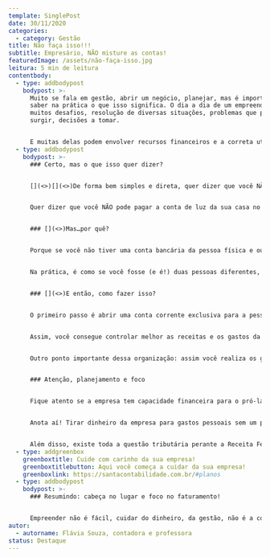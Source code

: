 ```yaml
---
template: SinglePost
date: 30/11/2020
categories:
  - category: Gestão
title: Não faça isso!!!
subtitle: Empresário, NÃO misture as contas!
featuredImage: /assets/não-faça-isso.jpg
leitura: 5 min de leitura
contentbody:
  - type: addbodypost
    bodypost: >-
      Muito se fala em gestão, abrir um negócio, planejar, mas é importante
      saber na prática o que isso significa. O dia a dia de um empreendedor traz
      muitos desafios, resolução de diversas situações, problemas que podem
      surgir, decisões a tomar.


      E muitas delas podem envolver recursos financeiros e a correta utilização do dinheiro da empresa. Por mais que, muitas vezes a “eupresa” fale mais forte, saiba que você e o seu negócio são “pessoas” distintas que precisam aprender a se relacionar de forma saudável e sustentável.
  - type: addbodypost
    bodypost: >-
      ### Certo, mas o que isso quer dizer?


      [](<>)[](<>)De forma bem simples e direta, quer dizer que você NÃO pode pagar o mercado que faz pra sua casa com o cartão da empresa.


      Quer dizer que você NÃO pode pagar a conta de luz da sua casa no débito automático da conta bancária da sua empresa.


      ### [](<>)Mas…por quê?


      Porque se você não tiver uma conta bancária da pessoa física e outra da pessoa jurídica, você não tem como saber o faturamento do seu negócio, qual o seu salário, ou quanto custa manter a sua empresa e a sua vida pessoal.


      Na prática, é como se você fosse (e é!) duas pessoas diferentes, com funções distintas.


      ### [](<>)E então, como fazer isso?


      O primeiro passo é abrir uma conta corrente exclusiva para a pessoa jurídica (de preferência no mesmo banco onde tem a conta da pessoa física, para reduzir custos) Bancos digitais são uma opção bem interessante!


      Assim, você consegue controlar melhor as receitas e os gastos da sua empresa, e pode organizar todo o planejamento financeiro do negócio, saber quais foram os resultados dos investimentos realizados e quais são as possibilidades de crescimento.


      Outro ponto importante dessa organização: assim você realiza os gastos pessoais com o pró-labore ou lucro distribuído e mantém uma reserva financeira para o capital de giro e imprevistos que podem ocorrer na empresa. Você organiza a sua vida pessoal de acordo com a capacidade financeira da sua empresa enquanto trabalha para que o seu negócio prospere e te retorne mais lucros.


      ### Atenção, planejamento e foco


      Fique atento se a empresa tem capacidade financeira para o pró-labore ou lucro que você deseja retirar, pode ser necessário repensar o seu custo de vida por um tempo, até a empresa ter a saúde financeira para aquele lucro dos sonhos!


      Anota aí! Tirar dinheiro da empresa para gastos pessoais sem um planejamento é o primeiro passo para a desorganização das contas.


      Além disso, existe toda a questão tributária perante a Receita Federal em termos de Imposto de Renda. E pra isso um contador pode te orientar como fazer as transferências da PJ para a PF da forma mais segura para você e a sua empresa!
  - type: addgreenbox
    greenboxtitle: Cuide com carinho da sua empresa!
    greenboxtitlebutton: Aqui você começa a cuidar da sua empresa!
    greenboxlink: https://santacontabilidade.com.br/#planos
  - type: addbodypost
    bodypost: >-
      ### Resumindo: cabeça no lugar e foco no faturamento!


      Empreender não é fácil, cuidar do dinheiro, da gestão, não é a coisa mais legal do seu negócio, mas é uma das mais importantes, pode acreditar. Tudo que a gente foca, cresce. Então, foco no dinheiro organizado, em gastar de forma consciente no que é importante. Sempre que possível, conte com ajuda especializada e busque estratégias para aumentar o seu faturamento, o lucro é uma consequência. Com o entendimento do que dá certo ou não, você vai se adaptando e criando disciplina. Tornar a sua empresa próspera e ser uma pessoa mais rica depende apenas e exclusivamente de você.
autor:
  - autorname: Flávia Souza, contadora e professora
status: Destaque
---
```

